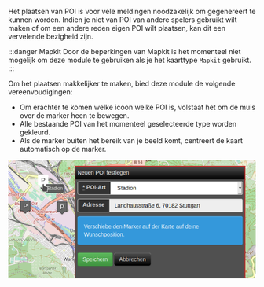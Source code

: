 Het plaatsen van POI is voor vele meldingen noodzakelijk om gegenereert te kunnen worden. Indien je niet van POI van andere spelers gebruikt wilt maken of om een andere reden eigen POI wilt plaatsen, kan dit een vervelende bezigheid zijn.

:::danger Mapkit
Door de beperkingen van Mapkit is het momenteel niet mogelijk om deze module te gebruiken als je het kaarttype `Mapkit` gebruikt.
:::

Om het plaatsen makkelijker te maken, bied deze module de volgende vereenvoudigingen:
* Om erachter te komen welke icoon welke POI is, volstaat het om de muis over de marker heen te bewegen.
* Alle bestaande POI van het momenteel geselecteerde type worden gekleurd.
* Als de marker buiten het bereik van je beeld komt, centreert de kaart automatisch op de marker. 

![Voorbeeld: (DE) Stadion](assets/img/de_DE.png)

